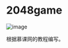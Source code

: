# 2048game

![image](http://ww3.sinaimg.cn/large/81fc3c30gw1f1ivmr5ws0j20il0jtdhc.jpg)


根据慕课网的教程编写。

